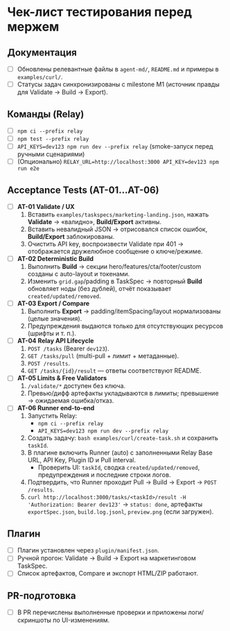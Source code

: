 # Чек-лист тестирования перед мержем

## Документация
- [ ] Обновлены релевантные файлы в `agent-md/`, `README.md` и примеры в `examples/curl/`.
- [ ] Статусы задач синхронизированы с milestone M1 (источник правды для Validate → Build → Export).

## Команды (Relay)
- [ ] `npm ci --prefix relay`
- [ ] `npm test --prefix relay`
- [ ] `API_KEYS=dev123 npm run dev --prefix relay` (smoke-запуск перед ручными сценариями)
- [ ] (Опционально) `RELAY_URL=http://localhost:3000 API_KEY=dev123 npm run e2e`

## Acceptance Tests (AT-01…AT-06)
- [ ] **AT-01 Validate / UX**
    1. Вставить `examples/taskspecs/marketing-landing.json`, нажать **Validate** → «валидно», **Build/Export** активны.
    2. Вставить невалидный JSON → отрисовался список ошибок, **Build/Export** заблокированы.
    3. Очистить API key, воспроизвести Validate при 401 → отображается дружелюбное сообщение о ключе/режиме.
- [ ] **AT-02 Deterministic Build**
    1. Выполнить **Build** → секции hero/features/cta/footer/custom созданы с auto-layout и токенами.
    2. Изменить `grid.gap`/padding в TaskSpec → повторный **Build** обновляет ноды (без дублей), отчёт показывает `created/updated/removed`.
- [ ] **AT-03 Export / Compare**
    1. Выполнить **Export** → padding/itemSpacing/layout нормализованы (целые значения).
    2. Предупреждения выдаются только для отсутствующих ресурсов (шрифты и т. п.).
- [ ] **AT-04 Relay API Lifecycle**
    1. `POST /tasks` (Bearer `dev123`).
    2. `GET /tasks/pull` (multi-pull + лимит + метаданные).
    3. `POST /results`.
    4. `GET /tasks/{id}/result` — ответы соответствуют README.
- [ ] **AT-05 Limits & Free Validators**
    1. `/validate/*` доступен без ключа.
    2. Превью/дифф артефакты укладываются в лимиты; превышение → ожидаемая ошибка/отказ.
- [ ] **AT-06 Runner end-to-end**
    1. Запустить Relay:
        - `npm ci --prefix relay`
        - `API_KEYS=dev123 npm run dev --prefix relay`
    2. Создать задачу: `bash examples/curl/create-task.sh` и сохранить `taskId`.
    3. В плагине включить Runner (auto) с заполненными Relay Base URL, API Key, Plugin ID и Pull interval.
        - Проверить UI: `taskId`, сводка `created/updated/removed`, предупреждения и последние строки логов.
    4. Подтвердить, что Runner проходит Pull → Build → Export → `POST /results`.
    5. `curl http://localhost:3000/tasks/<taskId>/result -H 'Authorization: Bearer dev123'` → `status: done`, артефакты `exportSpec.json`, `build.log.jsonl`, `preview.png` (если загружен).

## Плагин
- [ ] Плагин установлен через `plugin/manifest.json`.
- [ ] Ручной прогон: Validate → Build → Export на маркетинговом TaskSpec.
- [ ] Список артефактов, Compare и экспорт HTML/ZIP работают.

## PR-подготовка
- [ ] В PR перечислены выполненные проверки и приложены логи/скриншоты по UI-изменениям.
